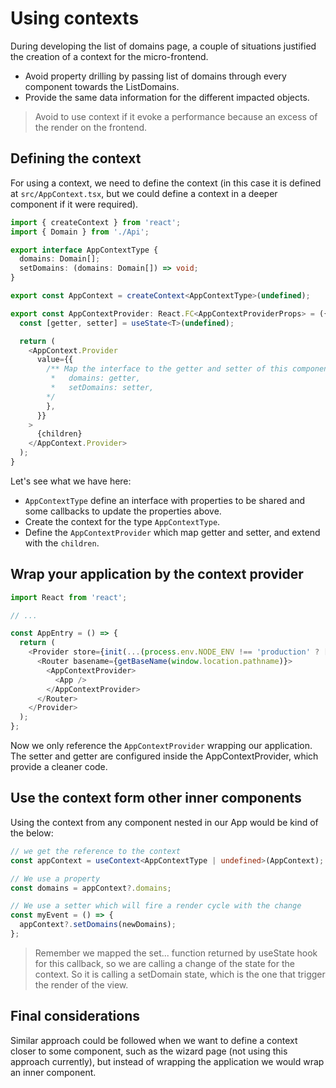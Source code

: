 # Using contexts

During developing the list of domains page, a couple of situations justified the
creation of a context for the micro-frontend.

- Avoid property drilling by passing list of domains through every component
  towards the ListDomains.
- Provide the same data information for the different impacted objects.

> Avoid to use context if it evoke a performance because an excess of the
> render on the frontend.

## Defining the context

For using a context, we need to define the context (in this case it is defined
at `src/AppContext.tsx`, but we could define a context in a deeper component if
it were required).

```typescript
import { createContext } from 'react';
import { Domain } from './Api';

export interface AppContextType {
  domains: Domain[];
  setDomains: (domains: Domain[]) => void;
}

export const AppContext = createContext<AppContextType>(undefined);

export const AppContextProvider: React.FC<AppContextProviderProps> = ({ children }) => {
  const [getter, setter] = useState<T>(undefined);

  return (
    <AppContext.Provider
      value={{
        /** Map the interface to the getter and setter of this component for instance:
         *   domains: getter,
         *   setDomains: setter,
        */
        },
      }}
    >
      {children}
    </AppContext.Provider>
  );
}
```

Let's see what we have here:

- `AppContextType` define an interface with properties to be shared and some
  callbacks to update the properties above.
- Create the context for the type `AppContextType`.
- Define the `AppContextProvider` which map getter and setter, and extend with
  the `children`.

## Wrap your application by the context provider

```typescript
import React from 'react';

// ...

const AppEntry = () => {
  return (
    <Provider store={init(...(process.env.NODE_ENV !== 'production' ? [logger] : [])).getStore()}>
      <Router basename={getBaseName(window.location.pathname)}>
        <AppContextProvider>
          <App />
        </AppContextProvider>
      </Router>
    </Provider>
  );
};
```

Now we only reference the `AppContextProvider` wrapping our application. The
setter and getter are configured inside the AppContextProvider, which provide
a cleaner code.

## Use the context form other inner components

Using the context from any component nested in our App would be kind of the below:

```typescript
// we get the reference to the context
const appContext = useContext<AppContextType | undefined>(AppContext);

// We use a property
const domains = appContext?.domains;

// We use a setter which will fire a render cycle with the change
const myEvent = () => {
  appContext?.setDomains(newDomains);
};
```

> Remember we mapped the set... function returned by useState hook
> for this callback, so we are calling a change of the state for
> the context. So it is calling a setDomain state, which is the one
> that trigger the render of the view.

## Final considerations

Similar approach could be followed when we want to define a context closer to some component,
such as the wizard page (not using this approach currently), but instead of wrapping the application
we would wrap an inner component.
